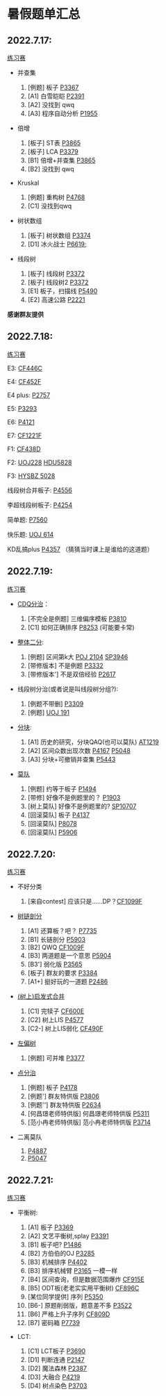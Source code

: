 # 暑假题单汇总

## 2022.7.17:

[练习赛](https://vjudge.csgrandeur.cn/contest/505263)

+ 并查集
  1. [例题] 板子 [P3367](https://www.luogu.com.cn/problem/P3367)
  2. [A1] 白雪皑皑 [P2391](https://www.luogu.com.cn/problem/P2391)
  3. [A2] 没找到 qwq
  4. [A3] 程序自动分析 [P1955](https://www.luogu.com.cn/problem/P1955)

+ 倍增
  1. [板子] ST表 [P3865](https://www.luogu.com.cn/problem/P3865)
  2. [板子] LCA [P3379](https://www.luogu.com.cn/problem/P3379)
  3. [B1] 倍增+并查集 [P3865](https://www.luogu.com.cn/problem/P3295)
  4. [B2] 没找到 qwq

+ Kruskal
  1. [例题] 重构树 [P4768](https://www.luogu.com.cn/problem/P4768)
  2. [C1] 没找到qwq

+ 树状数组
  1. [板子] 树状数组 [P3374](https://www.luogu.com.cn/problem/P3374)
  2. [D1] 冰火战士 [P6619](https://www.luogu.com.cn/problem/P6619);

+ 线段树
  1. [板子] 线段树 [P3372](https://www.luogu.com.cn/problem/P3372)
  2. [板子] 线段树2 [P3372](https://www.luogu.com.cn/problem/P3373)
  3. [E1] 板子，扫描线 [P5490](https://www.luogu.com.cn/problem/P5490)
  4. [E2] 高速公路 [P2221](https://www.luogu.com.cn/problem/P2221)

__感谢群友提供__

## 2022.7.18:

[练习赛](https://vjudge.csgrandeur.cn/contest/505431)

E3: [CF446C](https://www.luogu.com.cn/problem/CF446C)

E4: [CF452F](https://www.luogu.com.cn/problem/CF452F)

E4 plus: [P2757](https://www.luogu.com.cn/problem/P2757)

E5: [P3293](https://www.luogu.com.cn/problem/P3293)

E6: [P4121](https://www.luogu.com.cn/problem/P4121)

E7: [CF1221F](https://www.luogu.com.cn/problem/CF1221F)

F1: [CF438D](https://www.luogu.com.cn/problem/CF438D)

F2: [UOJ228](https://vjudge.net/problem/UniversalOJ-228) [HDU5828](https://vjudge.net/problem/HDU-5828)

F3: [HYSBZ 5028](https://vjudge.net/problem/HYSBZ-5028)

线段树合并板子: [P4556](https://www.luogu.com.cn/problem/P4556)

李超线段树板子: [P4254](https://www.luogu.com.cn/problem/P4254)

简单题: [P7560](https://www.luogu.com.cn/problem/P7560)

快乐题: [UOJ 614](https://vjudge.net/problem/UniversalOJ-614)

KD乱搞plus [P4357](https://www.luogu.com.cn/problem/P4357) （猜猜当时课上是谁给的这道题）

## 2022.7.19:

[练习赛](https://vjudge.csgrandeur.cn/contest/505624)

+ [CDQ分治](https://oi-wiki.org/misc/cdq-divide/)：
  1. [不完全是例题] 三维偏序模板 [P3810](https://www.luogu.com.cn/problem/P3810)
  2. [C1] 如何正确排序 [P8253](https://www.luogu.com.cn/problem/P8253) (可能要卡常)

+ [整体二分](https://oi-wiki.org/misc/parallel-binsearch/):
  1. [例题] 区间第k大 [POJ 2104](https://vjudge.net/problem/POJ-2104) [SP3946](https://www.luogu.com.cn/problem/SP3946)
  2. [带修版本] 不是例题 [P3332](https://www.luogu.com.cn/problem/P3332)
  3. [带修版本'] 不是双倍经验 [P2617](https://www.luogu.com.cn/problem/P2617)

+ 线段树分治(或者说是叫线段树分组?):
  1. [例题不带删] [P3309](https://www.luogu.com.cn/problem/P3309)
  2. [例题] [UOJ 191](https://vjudge.net/problem/UniversalOJ-191)

+ [分块](http://oi-wiki.com/ds/decompose/):
  1. [A1] 历史的研究，分块QAQ(也可以莫队) [AT1219](https://www.luogu.com.cn/problem/AT1219)
  2. [A2] 区间众数出现次数 [P4167](https://www.luogu.com.cn/problem/P4168) [P5048](https://www.luogu.com.cn/problem/P5048)
  3. [A3] 分块+可撤销并查集 [P5443](https://www.luogu.com.cn/problem/P5443)

+ [莫队](http://oi-wiki.com/misc/mo-algo/)
  1. [例题] 约等于板子 [P1494](https://www.luogu.com.cn/problem/P1494)
  2. [带修] 好像不是例题里的？ [P1903](https://www.luogu.com.cn/problem/P1903)
  3. [树上莫队] 好像不是例题里的? [SP10707](https://www.luogu.com.cn/problem/SP10707)
  4. [回滚莫队] 板子 [P4137](https://www.luogu.com.cn/problem/P4137)
  5. [回滚莫队] [P8078](https://www.luogu.com.cn/problem/P8078)
  6. [回滚莫队] [P5906](https://www.luogu.com.cn/problem/P5906)

## 2022.7.20:

[练习赛](https://vjudge.csgrandeur.cn/contest/505851)

+ 不好分类
  1. [来自contest] 应该只是……DP？[CF1099F](https://www.luogu.com.cn/problem/CF1099F)

+ [树链剖分](http://oi-wiki.com/graph/hld/)
  1. [A1] 还算板？吧？ [P7735](https://www.luogu.com.cn/problem/P7735)
  2. [B1] 长链剖分 [P5903](https://www.luogu.com.cn/problem/P5903)
  3. [B2] QWQ [CF1009F](https://www.luogu.com.cn/problem/CF1009F)
  3. [B3] 两道题是一个意思 [P5904](https://www.luogu.com.cn/problem/P5904)
  4. [B3'] 弱化版 [P3565](https://www.luogu.com.cn/problem/P3565)
  5. [板子] 群友的要求 [P3384](https://www.luogu.com.cn/problem/P3384)
  6. [A1+] 挺好玩的一道题 [P2486](https://www.luogu.com.cn/problem/P2486)

+ [(树上)启发式合并](http://oi-wiki.com/graph/dsu-on-tree/)
  1. [C1] 完犊子 [CF600E](https://www.luogu.com.cn/problem/CF600E)
  2. [C2] 树上LIS [P4577](https://www.luogu.com.cn/problem/P4577)
  3. [C2-] 树上LIS弱化 [CF490F](https://www.luogu.com.cn/problem/CF490F)

+ [左偏树](http://oi-wiki.com/ds/leftist-tree/)
  1. [例题] 可并堆 [P3377](https://www.luogu.com.cn/problem/P3377)

+ [点分治](http://oi-wiki.com/graph/tree-divide/#_1)
  1. [例题] 板子 [P4178](https://www.luogu.com.cn/problem/P4178)
  2. [例题'] 群友特供版 [P3806](https://www.luogu.com.cn/problem/P3806)
  3. [例题''] 群友特供版 [P2634](https://www.luogu.com.cn/problem/P2634)
  4. [何昌璟老师特供版] 何昌璟老师特供版 [P5311](https://www.luogu.com.cn/problem/P5311)
  5. [范小冉老师特供版] 范小冉老师特供版 [P3714](https://www.luogu.com.cn/problem/P3714)

+ 二离莫队
  1. [P4887](https://www.luogu.com.cn/problem/P4887)
  2. [P5047](https://www.luogu.com.cn/problem/P5047)

## 2022.7.21:

[练习赛](https://vjudge.csgrandeur.cn/contest/506044)

+ 平衡树:
  1. [A1] 板子 [P3369](https://www.luogu.com.cn/problem/P3369)
  2. [A2] 文艺平衡树,splay [P3391](https://www.luogu.com.cn/problem/P3391)
  3. [B1] 板子吧? [P1486](https://www.luogu.com.cn/problem/P1486)
  4. [B2] 方伯伯的OJ [P3285](https://www.luogu.com.cn/problem/P3285)
  5. [B3] 机械排序 [P4402](https://www.luogu.com.cn/problem/P4402)
  6. [B3] 排序机械臂 [P3165](https://www.luogu.com.cn/problem/P3165) 一模一样
  7. [B4] 区间查询，但是数据范围爆炸 [CF915E](https://www.luogu.com.cn/problem/CF915E)
  8. [B5] ODT板(老老实实用平衡树) [CF896C](https://www.luogu.com.cn/problem/CF896C)
  9. [某位同学提供] 序列 [P5350](https://www.luogu.com.cn/problem/P5350)
  10. [B6-] 原题削弱版，题意差不多 [P3522](https://www.luogu.com.cn/problem/P3522)
  12. [B6] 严格上升子序列 [CF809D](https://www.luogu.com.cn/problem/CF809D) 
  13. [B7] 密码箱 [P7739](https://www.luogu.com.cn/problem/P7739)

+ LCT:
  1. [C1] LCT板子 [P3690](https://www.luogu.com.cn/problem/P3690)
  2. [D1] 判断连通 [P2147](https://www.luogu.com.cn/problem/P2147)
  3. [D2] 魔法森林 [P2387](https://www.luogu.com.cn/problem/P2387)
  4. [D3] 大融合 [P4219](https://www.luogu.com.cn/problem/P4219)
  5. [D4] 树点染色 [P3703](https://www.luogu.com.cn/problem/P3703)
